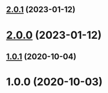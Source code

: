 ## [2.0.1](https://github.com/bconnorwhite/write-dir-safe/compare/v2.0.0...v2.0.1) (2023-01-12)



# [2.0.0](https://github.com/bconnorwhite/write-dir-safe/compare/v1.0.1...v2.0.0) (2023-01-12)



## [1.0.1](https://github.com/bconnorwhite/write-dir-safe/compare/v1.0.0...v1.0.1) (2020-10-04)



# 1.0.0 (2020-10-03)



